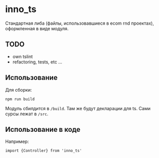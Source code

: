 # inno_ts
Стандартная либа (файлы, использовавшиеся в ecom rnd проектах), оформленная в виде модуля.

## TODO
- own tslint
- refactoring, tests, etc ...

## Использование
Для сборки:
```
npm run build
```
Модуль сбилдится в `/build`. Там же будут декларации для ts.
Сами сурсы лежат в `/src`.

## Использование в коде
 
 Например:
 
 `import {Controller} from 'inno_ts'`
 